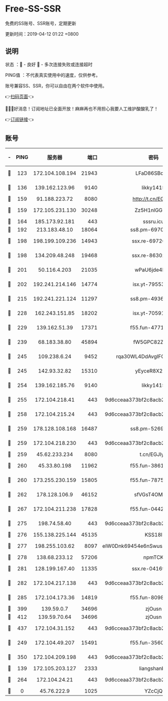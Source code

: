 # Free-SS-SSR

免费的SS账号、SSR账号，定期更新

更新时间：2019-04-12 01:22 +0800

## 说明

状态     ：🙂 - 良好 🙁 - 多次连接失败或连接超时

PING值   ：不代表真实使用中的速度，仅供参考。

账号兼容SS、SSR，你可以自由在两个软件中使用。

👉[扫码页面](https://liesauer.github.io/Free-SS-SSR/)👈

🎉🎉🎉好消息！订阅地址已全面开放！麻麻再也不用担心我要人工维护酸酸乳了！

👉[订阅链接](https://www.liesauer.net/yogurt/subscribe?ACCESS_TOKEN=DAYxR3mMaZAsaqUb)👈

## 账号

|-|PING|服务器|端口|密码|加密方式|区域|
|:----:|:----:|:-----:|-----:|:----:|:----:|:----:|
|🙂|123|172.104.108.194|21943|LFaD86SBq2lY|aes-256-cfb|JP|
|🙂|136|139.162.123.96|9140|likky1415|aes-256-cfb|JP|
|🙂|159|91.188.223.72|8080|http://t.cn/EGJIyrl|rc4-md5|RU|
|🙂|159|172.105.231.130|30248|Zz5H1nlGGKHx|aes-256-cfb|JP|
|🙂|164|185.173.92.181|443|sssru.icu|rc4-md5|RU|
|🙂|192|213.183.48.10|18064|ss8.pm-69704775|rc4-md5|RU|
|🙂|198|198.199.109.236|14943|ssx.re-69726715|aes-256-cfb|US|
|🙂|198|134.209.48.248|19468|ssx.re-86302752|aes-256-cfb|US|
|🙂|201|50.116.4.203|21035|wPaU6jde4NZT|aes-256-cfb|US|
|🙂|202|192.241.214.146|14774|isx.yt-79553364|aes-256-cfb|US|
|🙂|215|192.241.221.124|11297|ss8.pm-49366611|aes-256-cfb|US|
|🙂|228|162.243.151.85|18202|isx.yt-70591909|aes-256-cfb|US|
|🙂|229|139.162.51.39|17371|f55.fun-47715788|aes-256-cfb|SG|
|🙂|239|68.183.38.80|45894|fW5GPC82Z97G|aes-256-cfb|GB|
|🙂|245|109.238.6.24|9452|rqa30WL4DdAvgIFG6Fs3znzTa|aes-256-cfb|FR|
|🙂|245|142.93.32.82|15310|yEyceR8X2EVd|aes-256-cfb|GB|
|🙂|254|139.162.185.76|9140|likky1415|aes-256-cfb|DE|
|🙂|255|172.104.218.41|443|9d6cceaa373bf2c8acb22e60b6a58be6|aes-256-cfb|US|
|🙂|258|172.104.215.24|443|9d6cceaa373bf2c8acb22e60b6a58be6|aes-256-cfb|US|
|🙂|259|178.128.108.168|16487|ss8.pm-52699195|aes-256-cfb|SG|
|🙂|259|172.104.218.230|443|9d6cceaa373bf2c8acb22e60b6a58be6|aes-256-cfb|US|
|🙂|259|45.62.233.234|8080|t.cn/EGJIyrl|rc4-md5|CA|
|🙂|260|45.33.80.198|11962|f55.fun-38615742|aes-256-cfb|US|
|🙂|260|173.255.230.159|15805|f55.fun-78754827|aes-256-cfb|US|
|🙂|262|178.128.106.9|46152|sfVGsT4OMxHC|aes-256-cfb|SG|
|🙂|267|172.104.211.238|17828|f55.fun-04428488|aes-256-cfb|US|
|🙂|275|198.74.58.40|443|9d6cceaa373bf2c8acb22e60b6a58be6|aes-256-cfb|US|
|🙂|276|155.138.225.144|45135|KSS18l|rc4-md5|US|
|🙂|277|198.255.103.62|8097|eIW0Dnk69454e6nSwuspv9DmS201tQ0D|aes-256-cfb|US|
|🙂|278|138.68.233.12|57206|npmTCK|rc4-md5|US|
|🙂|281|128.199.167.40|11335|ssx.re-04169408|aes-256-cfb|SG|
|🙂|282|172.104.217.138|443|9d6cceaa373bf2c8acb22e60b6a58be6|aes-256-cfb|US|
|🙂|285|172.104.173.36|14819|f55.fun-80989393|aes-256-cfb|SG|
|🙂|399|139.59.0.7|34696|zjOusn|chacha20|IN|
|🙂|412|139.59.70.64|34696|zjOusn|chacha20|IN|
|🙂|437|172.104.31.152|443|9d6cceaa373bf2c8acb22e60b6a58be6|aes-256-cfb|US|
|🙂|249|172.104.49.207|15491|f55.fun-35608274|aes-256-cfb|SG|
|🙂|350|172.104.209.198|443|9d6cceaa373bf2c8acb22e60b6a58be6|aes-256-cfb|US|
|🙁|139|172.105.203.127|2333|liangshanbo|chacha20|JP|
|🙁|264|172.104.24.21|443|9d6cceaa373bf2c8acb22e60b6a58be6|aes-256-cfb|US|
|🙁|0|45.76.222.9|1025|YZcCjQ|rc4-md5|JP|
